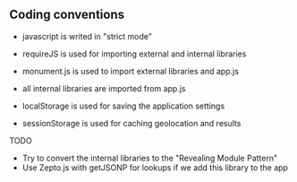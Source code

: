 
Coding conventions
------------------

* javascript is writed in "strict mode"
* requireJS is used for importing external and internal libraries
* monument.js is used to import external libraries and app.js
* all internal libraries are imported from app.js

* localStorage is used for saving the application settings
* sessionStorage is used for caching geolocation and results


TODO

- Try to convert the internal libraries to the "Revealing Module Pattern"
- Use Zepto.js with getJSONP for lookups if we add this library to the app
